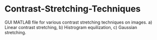 # Contrast-Stretching-Techniques
GUI MATLAB file for various contrast stretching techniques on images.
a) Linear contrast stretching,
b) Histrogram equilization,
c) Gaussian stretching.

